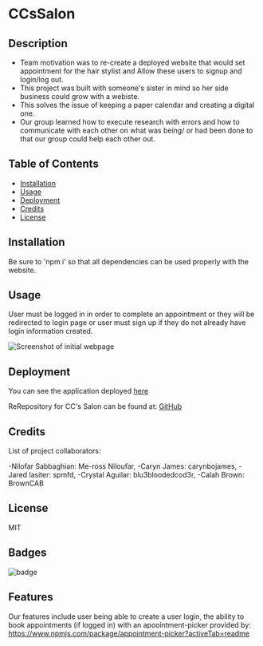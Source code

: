 # CCsSalon

## Description

- Team motivation was to re-create a deployed website that would set appointment for the hair stylist and Allow these users to signup and login/log out.
- This project was built with someone's sister in mind so her side business could grow with a webiste.
- This solves the issue of keeping a paper calendar and creating a digital one.
- Our group learned how to execute research with errors and how to communicate with each other on what was being/ or had been done to that our group could help each other out.

## Table of Contents 

- [Installation](#installation)
- [Usage](#usage)
- [Deployment](#deployment)
- [Credits](#credits)
- [License](#license)

## Installation

Be sure to 'npm i' so that all dependencies can be used properly with the website.

## Usage

User must be logged in in order to complete an appointment or they will be redirected to login page or user must sign up if they do not already have login information created.

![Screenshot of initial webpage](../CCsSalon/Salon/images/Screenshot%202023-02-06%20204309.png)

## Deployment
You can see the application deployed [here]()

ReRepository for CC's Salon can be found at: [GitHub](https://github.com/blu3bloodedcod3r/CCsSalon)

## Credits

List of project collaborators:

-Nilofar Sabbaghian:  Me-ross Niloufar,
-Caryn James:  carynbojames,
-Jared lasiter: spmfd,
-Crystal Aguilar:  blu3bloodedcod3r,
-Calah Brown: BrownCAB


## License

MIT

## Badges

![badge](https://img.shields.io/badge/license-MIT-green)

## Features

Our features include user being able to create a user login, the ability to book appointments (if logged in) with an apoointment-picker provided by: https://www.npmjs.com/package/appointment-picker?activeTab=readme
